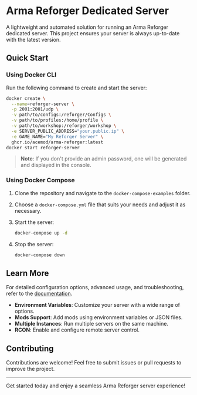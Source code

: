 # Arma Reforger Dedicated Server

A lightweight and automated solution for running an Arma Reforger dedicated server. This project ensures your server is always up-to-date with the latest version.

## Quick Start

### Using Docker CLI

Run the following command to create and start the server:

```sh
docker create \
  --name=reforger-server \
  -p 2001:2001/udp \
  -v path/to/configs:/reforger/Configs \
  -v path/to/profiles:/home/profile \
  -v path/to/workshop:/reforger/workshop \
  -e SERVER_PUBLIC_ADDRESS="your.public.ip" \
  -e GAME_NAME="My Reforger Server" \
  ghcr.io/acemod/arma-reforger:latest
docker start reforger-server
```

> **Note**: If you don't provide an admin password, one will be generated and displayed in the console.

### Using Docker Compose

1. Clone the repository and navigate to the `docker-compose-examples` folder.
2. Choose a `docker-compose.yml` file that suits your needs and adjust it as necessary.
3. Start the server:

   ```bash
   docker-compose up -d
   ```

4. Stop the server:

   ```bash
   docker-compose down
   ```

## Learn More

For detailed configuration options, advanced usage, and troubleshooting, refer to the [documentation](docs/index.md).

- **Environment Variables**: Customize your server with a wide range of options.
- **Mods Support**: Add mods using environment variables or JSON files.
- **Multiple Instances**: Run multiple servers on the same machine.
- **RCON**: Enable and configure remote server control.

## Contributing

Contributions are welcome! Feel free to submit issues or pull requests to improve the project.

---

Get started today and enjoy a seamless Arma Reforger server experience!
